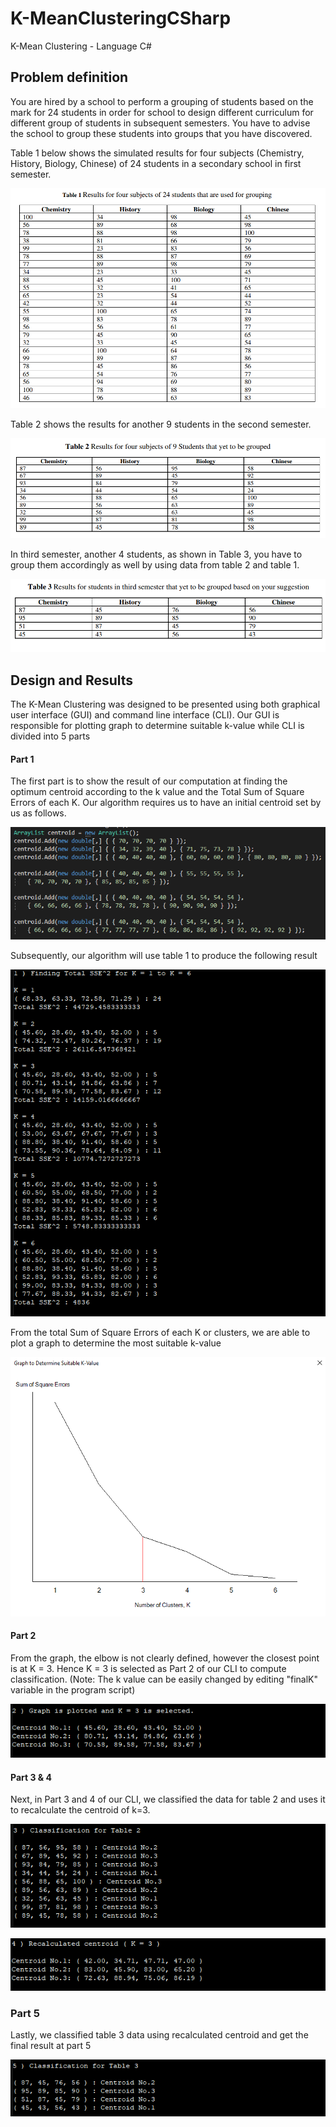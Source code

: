 # K-MeanClusteringCSharp

K-Mean Clustering - Language C#

## Problem definition
You are hired by a school to perform a grouping of students based on the mark for 24 students in order for school to design different curriculum for different group of students in subsequent semesters. You have to advise the school to group these students into
groups that you have discovered.

Table 1 below shows the simulated results for four subjects (Chemistry, History, Biology, Chinese) of 24 students in a secondary school in first semester. 

![table 1](https://github.com/JoeSiew/K-MeanClusteringCSharp/blob/master/images/table1.png)

Table 2 shows the results for another 9 students in the second semester.

![table 2](https://github.com/JoeSiew/K-MeanClusteringCSharp/blob/master/images/table2.png)

In third semester, another 4 students, as shown in Table 3, you have to group them accordingly as well by using data from table 2 and table 1.

![table 3](https://github.com/JoeSiew/K-MeanClusteringCSharp/blob/master/images/table3.png)

## Design and Results
The K-Mean Clustering was designed to be presented using both graphical user interface (GUI) and command line interface (CLI). Our GUI is responsible for plotting graph to determine suitable k-value while CLI is divided into 5 parts

#### Part 1
The first part is to show the result of our computation at finding the optimum centroid according to the k value and the Total Sum of Square Errors of each K. Our algorithm requires us to have an initial centroid set by us as follows. 

![centroid](https://github.com/JoeSiew/K-MeanClusteringCSharp/blob/master/images/centroid.png)

Subsequently, our algorithm will use table 1 to produce the following result

![result 1](https://github.com/JoeSiew/K-MeanClusteringCSharp/blob/master/images/result1.png)

From the total Sum of Square Errors of each K or clusters, we are able to plot a graph to determine the most suitable k-value

![graph](https://github.com/JoeSiew/K-MeanClusteringCSharp/blob/master/images/graph.png)

#### Part 2
From the graph, the elbow is not clearly defined, however the closest point is at K = 3. Hence K = 3 is selected as Part 2 of our CLI to compute classification.
(Note: The k value can be easily changed by editing "finalK" variable in the program script)

![result 2](https://github.com/JoeSiew/K-MeanClusteringCSharp/blob/master/images/result2.png)

#### Part 3 & 4
Next, in Part 3 and 4 of our CLI, we classified the data for table 2 and uses it to recalculate the centroid of k=3.

![result 3](https://github.com/JoeSiew/K-MeanClusteringCSharp/blob/master/images/result3.png)

![result 4](https://github.com/JoeSiew/K-MeanClusteringCSharp/blob/master/images/result4.png)

### Part 5
Lastly, we classified table 3 data using recalculated centroid and get the final result at part 5

![result 5](https://github.com/JoeSiew/K-MeanClusteringCSharp/blob/master/images/result5.png)
